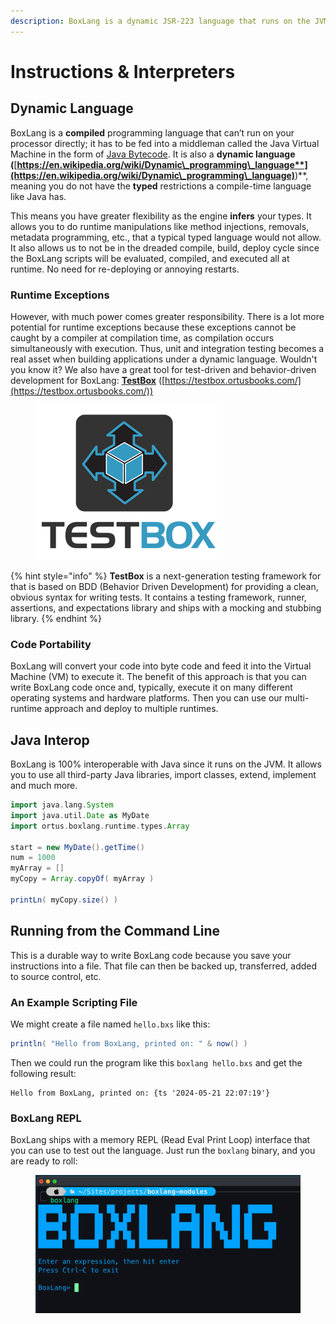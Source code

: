 ```yaml
---
description: BoxLang is a dynamic JSR-223 language that runs on the JVM
---
```


# Instructions & Interpreters

## Dynamic Language

BoxLang is a **compiled** programming language that can’t run on your processor directly; it has to be fed into a middleman called the Java Virtual Machine in the form of [Java Bytecode](https://en.wikipedia.org/wiki/Java\_bytecode). It is also a **dynamic language (**[**https://en.wikipedia.org/wiki/Dynamic\_programming\_language**](https://en.wikipedia.org/wiki/Dynamic\_programming\_language)**)**, meaning you do not have the **typed** restrictions a compile-time language like Java has.&#x20;

This means you have greater flexibility as the engine **infers** your types. It allows you to do runtime manipulations like method injections, removals, metadata programming, etc., that a typical typed language would not allow. It also allows us to not be in the dreaded compile, build, deploy cycle since the BoxLang scripts will be evaluated, compiled, and executed all at runtime.  No need for re-deploying or annoying restarts.

### Runtime Exceptions

However, with much power comes greater responsibility. There is a lot more potential for runtime exceptions because these exceptions cannot be caught by a compiler at compilation time, as compilation occurs simultaneously with execution. Thus, unit and integration testing becomes a real asset when building applications under a dynamic language. Wouldn't you know it? We also have a great tool for test-driven and behavior-driven development for BoxLang: [**TestBox**](https://testbox.ortusbooks.com/) ([https://testbox.ortusbooks.com/](https://testbox.ortusbooks.com/))

<figure><img src="../../.gitbook/assets/image (11).png" alt=""><figcaption></figcaption></figure>

{% hint style="info" %}
**TestBox** is a next-generation testing framework for that is based on BDD (Behavior Driven Development) for providing a clean, obvious syntax for writing tests. It contains a testing framework, runner, assertions, and expectations library and ships with a mocking and stubbing library.
{% endhint %}

### Code Portability

BoxLang will convert your code into byte code and feed it into the Virtual Machine (VM) to execute it. The benefit of this approach is that you can write BoxLang code once and, typically, execute it on many different operating systems and hardware platforms.  Then you can use our multi-runtime approach and deploy to multiple runtimes.

## Java Interop

BoxLang is 100% interoperable with Java since it runs on the JVM.  It allows you to use all third-party Java libraries, import classes, extend, implement and much more.

```groovy
import java.lang.System
import java.util.Date as MyDate
import ortus.boxlang.runtime.types.Array

start = new MyDate().getTime()
num = 1000
myArray = []
myCopy = Array.copyOf( myArray )

printLn( myCopy.size() )
```

## Running from the Command Line

This is a durable way to write BoxLang code because you save your instructions into a file. That file can then be backed up, transferred, added to source control, etc.

### An Example Scripting File

We might create a file named `hello.bxs` like this:

```groovy
println( "Hello from BoxLang, printed on: " & now() )
```

Then we could run the program like this `boxlang hello.bxs` and get the following result:

```
Hello from BoxLang, printed on: {ts '2024-05-21 22:07:19'}
```

### BoxLang REPL

BoxLang ships with a memory REPL (Read Eval Print Loop) interface that you can use to test out the language.  Just run the `boxlang` binary, and you are ready to roll:

<figure><img src="../../.gitbook/assets/image (12).png" alt=""><figcaption></figcaption></figure>
